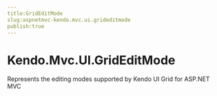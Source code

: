 ```yaml
---
title:GridEditMode
slug:aspnetmvc-kendo.mvc.ui.grideditmode
publish:true
---
```


# Kendo.Mvc.UI.GridEditMode

Represents the editing modes supported by Kendo UI Grid for ASP.NET MVC 
